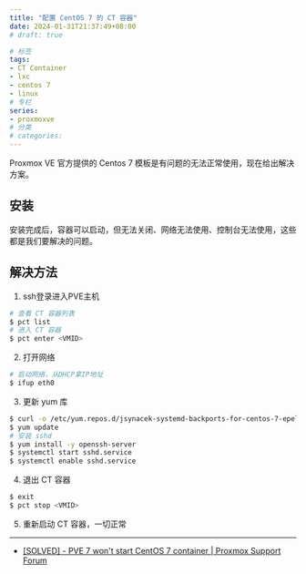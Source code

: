```yaml
---
title: "配置 CentOS 7 的 CT 容器"
date: 2024-01-31T21:37:49+08:00
# draft: true

# 标签
tags:
- CT Container
- lxc
- centos 7
- linux
# 专栏
series:
- proxmoxve
# 分类
# categories:
---
```


Proxmox VE 官方提供的 Centos 7 模板是有问题的无法正常使用，现在给出解决方案。

## 安装

安装完成后，容器可以启动，但无法关闭、网络无法使用、控制台无法使用，这些都是我们要解决的问题。

## 解决方法

1. ssh登录进入PVE主机
```bash 
# 查看 CT 容器列表
$ pct list
# 进入 CT 容器
$ pct enter <VMID>
```
2. 打开网络
```bash
# 启动网络，从DHCP拿IP地址
$ ifup eth0
```
3. 更新 yum 库
```bash
$ curl -o /etc/yum.repos.d/jsynacek-systemd-backports-for-centos-7-epel-7.repo https://copr.fedorainfracloud.org/coprs/jsynacek/systemd-backports-for-centos-7/repo/epel-7/jsynacek-systemd-backports-for-centos-7-epel-7.repo
$ yum update
# 安装 sshd
$ yum install -y openssh-server
$ systemctl start sshd.service
$ systemctl enable sshd.service
```
4. 退出 CT 容器
```bash
$ exit
$ pct stop <VMID>
```
5. 重新启动 CT 容器，一切正常
---
- [[SOLVED] - PVE 7 won't start CentOS 7 container | Proxmox Support Forum](https://forum.proxmox.com/threads/pve-7-wont-start-centos-7-container.97834/#post-425419)
